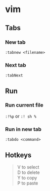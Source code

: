 # vim

## Tabs

### New tab
`:tabnew <filename>`

### Next tab
`:tabNext`

## Run

### Run current file
`:!%p`
or
`:! sh %`

### Run in new tab
`:tabdo <command>`

## Hotkeys
> V to select  
> D to delete  
> Y to copy  
> P to paste  
